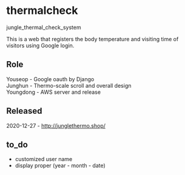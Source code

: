 # thermalcheck
 jungle_thermal_check_system
 
 This is a web that registers the body temperature and visiting time of visitors using Google login.

## Role

 Youseop - Google oauth by Django
 <br>
 Junghun - Thermo-scale scroll and overall design
 <br>
 Youngdong - AWS server and release
 
## Released
 2020-12-27 - http://junglethermo.shop/

## to_do

- customized user name
- display proper (year - month - date)
